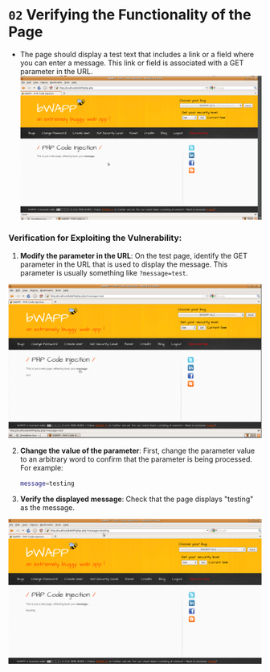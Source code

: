# `02` Verifying the Functionality of the Page

- The page should display a test text that includes a link or a field where you can enter a message. This link or field is associated with a GET parameter in the URL.  
![image 1](../../.learn/assets/phpmesaage.png)

### Verification for Exploiting the Vulnerability:

1. **Modify the parameter in the URL**: On the test page, identify the GET parameter in the URL that is used to display the message. This parameter is usually something like `?message=test`.  
   
  ![imagen 2](../../.learn/assets/messagetest.png)

2. **Change the value of the parameter**: First, change the parameter value to an arbitrary word to confirm that the parameter is being processed. For example:

    ```bash
    message=testing
    ```

3. **Verify the displayed message**: Check that the page displays "testing" as the message.  

![imagen 3](../../.learn/assets/messagetessting.png)